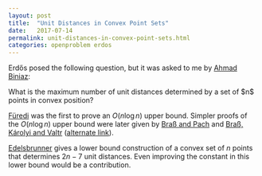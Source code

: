 ```yaml
---
layout: post
title:  "Unit Distances in Convex Point Sets"
date:   2017-07-14
permalink: unit-distances-in-convex-point-sets.html
categories: openproblem erdos
---
```

Erdős posed the following question, but it was asked to me by [Ahmad Biniaz](http://cglab.ca/~biniaz/):

<div class="problem">
  What is the maximum number of unit distances determined by a set of $n$ points in convex position?
</div>

[Füredi][furedi] was the first to prove an $O(n\log n)$ upper bound.  Simpler proofs of the $O(n\log n)$ upper bound were later given by [Braß and Pach](brass-pach) and  [Braß, Károlyi and Valtr][brass-karolyi-valtr] ([alternate link](https://libgen.pw/download.php?id=946469)).

[Edelsbrunner][edelsbrunner] gives a lower bound construction of a convex set of $n$ points that determines $2n-7$ unit distances.  Even improving the constant in this lower bound would be a contribution.

[furedi]: https://doi.org/10.1016/0097-3165(90)90074-7
[brass-pach]:https://doi.org/10.1006/jcta.2000.3133
[edelsbrunner]:https://doi.org/10.1016/0097-3165(91)90042-F
[brass-karolyi-valtr]:https://link.springer.com/chapter/10.1007/978-3-642-55566-4_12
